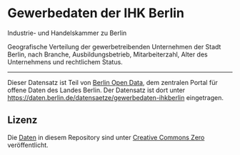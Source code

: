 # Gewerbedaten der IHK Berlin

Industrie- und Handelskammer zu Berlin

Geografische Verteilung der gewerbetreibenden Unternehmen der Stadt Berlin, nach Branche, Ausbildungsbetrieb, Mitarbeiterzahl, Alter des Unternehmens und rechtlichem Status.

---

Dieser Datensatz ist Teil von [Berlin Open Data](https://daten.berlin.de), dem zentralen Portal für offene Daten des Landes Berlin.
Der Datensatz ist dort unter https://daten.berlin.de/datensaetze/gewerbedaten-ihkberlin eingetragen.

## Lizenz

Die [Daten](data) in diesem Repository sind unter [Creative Commons Zero](https://opendefinition.org/licenses/cc-zero/) veröffentlicht.

